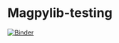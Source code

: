 # Magpylib-testing

[![Binder](https://mybinder.org/badge_logo.svg)](https://mybinder.org/v2/gh/Alexboiboi/Magpylib-testing/HEAD)
